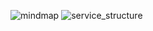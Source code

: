 ![mindmap](https://github.com/user-attachments/assets/6368d7af-2fba-4732-aef2-2d86aa864e97)
![service_structure](https://github.com/user-attachments/assets/14cc65fe-7d2e-48b8-a299-2ca8671ecf6c)
